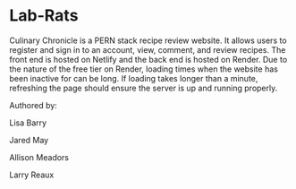 # Lab-Rats
Culinary Chronicle is a PERN stack recipe review website. It allows users to register and sign in to an account, view, comment, and review recipes. The front end is hosted on Netlify and the back end is hosted on Render.
Due to the nature of the free tier on Render, loading times when the website has been inactive for can be long. If loading takes longer than a minute, refreshing the page should ensure the server is up and running properly.

Authored by: 

Lisa Barry

Jared May

Allison Meadors

Larry Reaux
